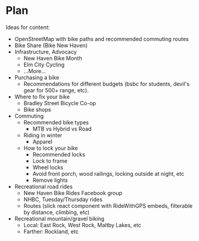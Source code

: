 # Plan

Ideas for content:

- OpenStreetMap with bike paths and recommended commuting routes
- Bike Share (Bike New Haven)
- Infrastructure, Advocacy
  - New Haven Bike Month
  - Elm City Cycling
  - ...More...
- Purchasing a bike
  - Recommendations for different budgets (bsbc for students, devil's gear for 500+ range, etc).
- Where to fix your bike
  - Bradley Street Bicycle Co-op
  - Bike shops
- Commuting
  - Recommended bike types
    - MTB vs Hybrid vs Road
  - Riding in winter
    - Apparel
  - How to lock your bike
    - Recommended locks
    - Lock to frame
    - Wheel locks
    - Avoid front porch, wood railings, locking outside at night, etc
    - Remove lights
- Recreational road rides
  - New Haven Bike Rides Facebook group
  - NHBC, Tuesday/Thursday rides
  - Routes (slick react component with RideWithGPS embeds, filterable by distance, climbing, etc)
- Recreational mountain/gravel biking
  - Local: East Rock, West Rock, Maltby Lakes, etc
  - Farther: Rockland, etc
